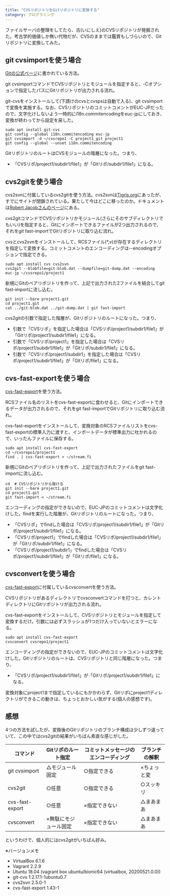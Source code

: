 ```yaml
---
title: "CVSリポジトリをGitリポジトリに変換する"
category: プログラミング
---
```


ファイルサーバの整理をしてたら、古(いにしえ)のCVSリポジトリが発掘された。考古学的価値しか無い代物だが、CVSのままでは鑑賞もしづらいので、Gitリポジトリに変換してみた。

## git cvsimportを使う場合

[Gitの公式ページ](https://git-scm.com/docs/gitcvs-migration#_importing_a_cvs_archive)に書かれている方法。

git cvsimportコマンドでCVSリポジトリとモジュールを指定すると、-Cオプションで指定したパスにGitリポジトリが出力される流れ。

git-cvsをインストールして(下請けのcvsとcvspsは自動で入る)、git cvsimportで変換を実施する。なお、CVSリポジトリのコミットコメントがEUC-JPだったので、文字化けしないよう一時的にi18n.commitencodingをeuc-jpにしておき、変換が終わってから設定を戻した。

    sudo apt install git-cvs
    git config --global i18n.commitencoding euc-jp
    git cvsimport -d ~/cvsrepo1 -C project1_git project1
    git config --global --unset i18n.commitencoding

GitリポジトリのルートはCVSモジュールの階層になった。つまり、

- 「CVSリポ/project1/subdir1/file1」が「Gitリポ/subdir1/file1」になる。

## cvs2gitを使う場合

cvs2svnに付属しているcvs2gitを使う方法。cvs2svnは[Tigris.org](http://cvs2svn.tigris.org/)にあったが、すでにサイトが閉鎖されている。果たして今はどこに移ったのか。ドキュメントは[Robert Jacobさんのページ](https://www.mcs.anl.gov/~jacob/cvs2svn/cvs2git.html)にある。

cvs2gitコマンドでCVSリポジトリかモジュール(さらにそのサブディレクトリでもいい)を指定すると、Gitにインポートできるファイルが2つ出力されるので、それをgit fast-importでGitリポジトリに取り込む流れ。

cvsとcvs2svnをインストールして、RCSファイル(*,v)が存在するディレクトリを指定して変換する。コミットコメントのエンコーディングは--encodingオプションで指定できる。

    sudo apt install cvs cvs2svn
    cvs2git --blobfile=git-blob.dat --dumpfile=git-dump.dat --encoding euc-jp ~/cvsrepo1/project1

新規にGitのベアリポジトリを作って、上記で出力された2ファイルを結合してgit fast-importに流し込む。

    git init --bare project1.git
    cd project1.git
    cat ../git-blob.dat ../git-dump.dat | git fast-import

cvs2gitの引数で指定した階層が、Gitリポジトリのルートになった。つまり、

- 引数で「CVSリポ」を指定した場合は「CVSリポ/project1/subdir1/file1」が「Gitリポ/project1/subdir1/file1」になる。
- 引数で「CVSリポ/project1」を指定した場合は「CVSリポ/project1/subdir1/file1」が「Gitリポ/subdir1/file1」になる。
- 引数で「CVSリポ/project1/subdir1」を指定した場合は「CVSリポ/project1/subdir1/file1」が「Gitリポ/file1」になる。

## cvs-fast-exportを使う場合

[cvs-fast-export](http://www.catb.org/esr/cvs-fast-export/)を使う方法。

RCSファイル名のリストをcvs-fast-exportに食わせると、Gitにインポートできるデータが出力されるので、それをgit fast-importでGitリポジトリに取り込む流れ。

cvs-fast-exportをインストールして、変換対象のRCSファイルリストをcvs-fast-exportの標準入力に渡すと、インポートデータが標準出力に吐かれるので、いったんファイルに保存する。

    sudo apt install cvs-fast-export
    cd ~/cvsrepo1/project1
    find . | cvs-fast-export > ~/stream.fi

新規にGitのベアリポジトリを作って、上記で出力されたファイルをgit fast-importに流し込む。

    cd  # CVSリポジトリから抜ける
    git init --bare project1.git
    cd project1.git
    git fast-import < ~/stream.fi

エンコーディングの指定ができないので、EUC-JPのコミットコメントは文字化けした。findを実行した階層が、Gitリポジトリのルートになった。つまり、

- 「CVSリポ」でfindした場合は「CVSリポ/project1/subdir1/file1」が「Gitリポ/project1/subdir1/file1」になる。
- 「CVSリポ/project1」でfindした場合は「CVSリポ/project1/subdir1/file1」が「Gitリポ/subdir1/file1」になる。
- 「CVSリポ/project1/subdir1」でfindした場合は「CVSリポ/project1/subdir1/file1」が「Gitリポ/file1」になる。

## cvsconvertを使う場合

[cvs-fast-export](http://www.catb.org/esr/cvs-fast-export/)に付属しているcvsconvertを使う方法。

CVSリポジトリがあるディレクトリでcvsconvertコマンドを打つと、カレントディレクトリにGitリポジトリが出力される流れ。

cvs-fast-exportをインストールして、CVSリポジトリとモジュールを指定して変換するだけ。引数には必ずスラッシュが1つだけ入っていないとエラーになる。

    sudo apt install cvs-fast-export
    cvsconvert cvsrepo1/project1

エンコーディングの指定ができないので、EUC-JPのコミットコメントは文字化けした。Gitリポジトリのルートは、CVSリポジトリと同じ階層になった。つまり、

- 「CVSリポ/project1/subdir1/file1」が「Gitリポ/project1/subdir1/file1」になる。

変換対象にproject1まで指定しているにもかかわらず、Gitリポにproject1ディレクトリができるこの動きは、ちょっとおかしい気がする(個人の感想です)。

## 感想

4つの方法を試したが、変換後のGitリポジトリのブランチ構成は少しずつ違っていて、この中ではcvs2gitの結果がいちばん素直な感じがした。

|コマンド|Gitリポのルート指定|コミットメッセージのエンコーディング|ブランチの解釈|
|-|-|-|-|
|git cvsimport|△モジュール固定|○指定できる|×ちょっと変|
|cvs2git|○任意|○指定できる|○スッキリ|
|cvs-fast-export|○任意|×指定できない|△まあまあ|
|cvsconvert|×無駄にモジュール固定|×指定できない|△まあまあ|

というわけで、個人的にはcvs2gitがいちばん好み。

※バージョンメモ

- VirtualBox 6.1.6
- Vagrant 2.2.9
- Utuntu 18.04 (vagrant box ubuntu/bionic64 (virtualbox, 20200521.0.0))
- git-cvs 1:2.17.1-1ubuntu0.7
- cvs2svn 2.5.0-1
- cvs-fast-export 1.43-1
